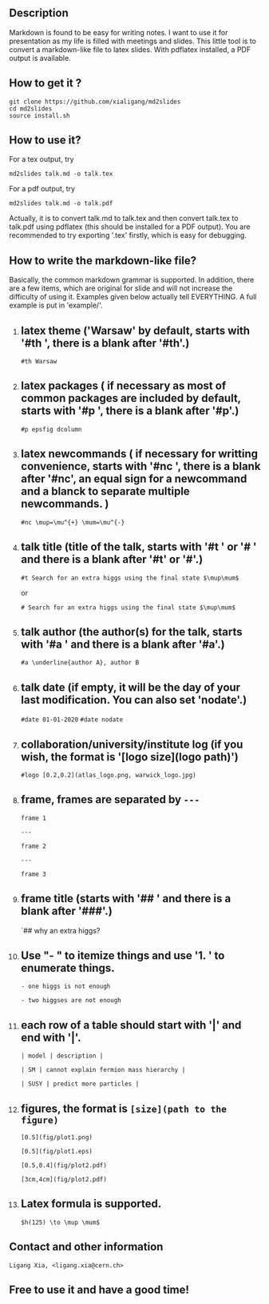
## Description

Markdown is found to be easy for writing notes. I want to use it for presentation as my life is filled with meetings and slides. This little tool is to convert a markdown-like file to latex slides. With pdflatex installed, a PDF output is available.

## How to get it ?

	git clone https://github.com/xialigang/md2slides
	cd md2slides
	source install.sh

## How to use it?

For a tex output, try
	
	md2slides talk.md -o talk.tex

For a pdf output, try
	
	md2slides talk.md -o talk.pdf

  Actually, it is to convert talk.md to talk.tex and then convert talk.tex to talk.pdf using pdflatex (this should be installed for a PDF output). You are recommended to try exporting '.tex' firstly, which is easy for debugging.

## How to write the markdown-like file?

  Basically, the common markdown grammar is supported. In addition, there are a few items, which are original for slide and will not increase the difficulty of using it. Examples given below actually tell  EVERYTHING. A full example is put in 'example/'.

1. ## latex theme ('Warsaw' by default, starts with '#th ', there is a blank after '#th'.)

    `#th Warsaw`

1. ## latex packages ( if necessary as most of common packages are included by default, starts with '#p ', there is a blank after '#p'.)

    `#p epsfig dcolumn`

1. ## latex newcommands ( if necessary for writting convenience, starts with '#nc ', there is a blank after '#nc', an equal sign for a newcommand and a blanck to separate multiple newcommands. )

    `#nc \mup=\mu^{+} \mum=\mu^{-}`

1. ## talk title (title of the talk, starts with '#t ' or '# ' and there is a blank after '#t' or '#'.)

    `#t Search for an extra higgs using the final state $\mup\mum$`
    
    or
    
    `# Search for an extra higgs using the final state $\mup\mum$`

1. ## talk author (the author(s) for the talk, starts with '#a ' and there is a blank after '#a'.)

    `#a \underline{author A}, author B`

1. ## talk date (if empty, it will be the day of your last modification. You can also set 'nodate'.)

    `#date 01-01-2020`
    `#date nodate`
1. ## collaboration/university/institute log (if you wish, the format is '[logo size](logo path)')

   `#logo [0.2,0.2](atlas_logo.png, warwick_logo.jpg)`


1. ## frame, frames are separated by `---`

    `frame 1`

    `---`

    `frame 2`

    `---`

    `frame 3`

1. ## frame title (starts with '## ' and there is a blank after '###'.)

    `## why an extra higgs?

1. ## Use "- " to itemize things and use '1. ' to enumerate things.

    `- one higgs is not enough`

    `- two higgses are not enough`

1. ## each row of a table should start with '|' and end with '|'.

    `| model | description |`
    
    `| SM | cannot explain fermion mass hierarchy |`
    
    `| SUSY | predict more particles |`

1. ## figures, the format is `[size](path to the figure)`

    `[0.5](fig/plot1.png)`

    `[0.5](fig/plot1.eps)`

    `[0.5,0.4](fig/plot2.pdf)`
    
    `[3cm,4cm](fig/plot2.pdf)`
    

1. ## Latex formula is supported.

    `$h(125) \to \mup \mum$`

## Contact and other information

    Ligang Xia, <ligang.xia@cern.ch>

## Free to use it and have a good time!
    


